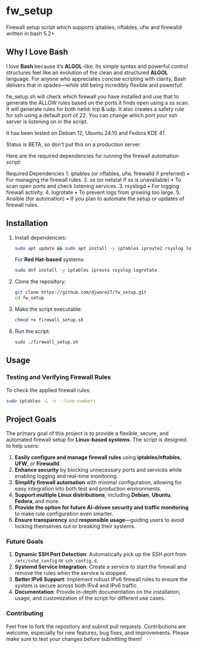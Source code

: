 # fw_setup
Firewall setup script which supports iptables, nftables, ufw and firewalld written in bash 5.2+

## Why I Love Bash

I love **Bash** because it’s **ALGOL**-like. Its simple syntax and powerful control structures feel like an evolution of the clean and structured **ALGOL** language. For anyone who appreciates concise scripting with clarity, Bash delivers that in spades—while still being incredibly flexible and powerful!

fw_setup.sh will check which firewall you have installed and use that to generate the ALLOW rules based on the ports it finds
open using a ss scan.  It will generate rules for both netid: tcp & udp.  It also creates a safety rule for ssh using a default port
of 22.  You can change which port your ssh server is listening on in the script.  

It has been tested on Debian 12, Ubuntu 24.10 and Fedora KDE 41.

Status is BETA, so don't put this on a production server.

Here are the required dependencies for running the firewall automation script:

Required Dependencies
	1.	iptables (or nftables, ufw, firewalld if preferred)
	•	For managing the firewall rules.
	2.	ss (or netstat if ss is unavailable)
	•	To scan open ports and check listening services.
	3.	rsyslogd
	•	For logging firewall activity.
	4.	logrotate
	•	To prevent logs from growing too large.
	5.	Ansible (for automation)
	•	If you plan to automate the setup or updates of firewall rules.

## Installation

1. Install dependencies:
    ```bash
    sudo apt update && sudo apt install -y iptables iproute2 rsyslog logrotate
    ```
    For **Red Hat-based** systems:
    ```bash
    sudo dnf install -y iptables iproute rsyslog logrotate
    ```

2. Clone the repository:
    ```bash
    git clone https://github.com/djware27/fw_setup.git
    cd fw_setup
    ```

3. Make the script executable:
    ```bash
    chmod +x firewall_setup.sh
    ```

4. Run the script:
    ```bash
    sudo ./firewall_setup.sh
    ```

## Usage

### **Testing and Verifying Firewall Rules**

To check the applied firewall rules:
```bash
sudo iptables -L -v --line-numbers
```
## Project Goals

The primary goal of this project is to provide a flexible, secure, and automated firewall setup for **Linux-based systems**. The script is designed to help users:

1. **Easily configure and manage firewall rules** using **iptables/nftables**, **UFW**, or **Firewalld**.
2. **Enhance security** by blocking unnecessary ports and services while enabling logging and real-time monitoring.
3. **Simplify firewall automation** with minimal configuration, allowing for easy integration into both test and production environments.
4. **Support multiple Linux distributions**, including **Debian**, **Ubuntu**, **Fedora**, and more.
5. **Provide the option for future AI-driven security and traffic monitoring** to make rule configuration even smarter.
6. **Ensure transparency** and **responsible usage**—guiding users to avoid locking themselves out or breaking their systems.

### Future Goals

1. **Dynamic SSH Port Detection**: Automatically pick up the SSH port from `/etc/sshd_config` or `ssh_config.d`.
2. **Systemd Service Integration**: Create a service to start the firewall and remove the rules when the service is stopped.
3. **Better IPv6 Support**: Implement robust IPv6 firewall rules to ensure the system is secure across both IPv4 and IPv6 traffic.
4. **Documentation**: Provide in-depth documentation on the installation, usage, and customization of the script for different use cases.

### Contributing

Feel free to fork the repository and submit pull requests. Contributions are welcome, especially for new features, bug fixes, and improvements. Please make sure to test your changes before submitting them!
